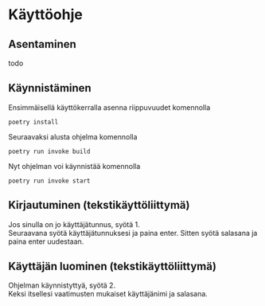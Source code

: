 # Käyttöohje
## Asentaminen
todo
## Käynnistäminen
Ensimmäisellä käyttökerralla asenna riippuvuudet komennolla  
  
`poetry install `  
  
Seuraavaksi alusta ohjelma komennolla  
  
`poetry run invoke build`
  
Nyt ohjelman voi käynnistää komennolla  
  
`poetry run invoke start`  

## Kirjautuminen (tekstikäyttöliittymä)
Jos sinulla on jo käyttäjätunnus, syötä 1.  
Seuraavana syötä käyttäjätunnuksesi ja paina enter. Sitten syötä salasana ja paina enter uudestaan.  
  
## Käyttäjän luominen (tekstikäyttöliittymä)
Ohjelman käynnistyttyä, syötä 2.  
Keksi itsellesi vaatimusten mukaiset käyttäjänimi ja salasana. 